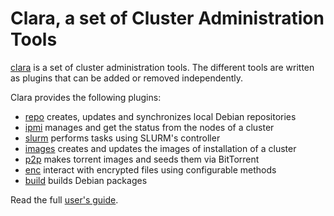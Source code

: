 Clara, a set of Cluster Administration Tools
============================================

[clara](https://github.com/edf-hpc/clara/blob/master/docs/source/clara.md) is a set of cluster administration tools.  The different tools are written as plugins that can be added or removed independently.

Clara provides the following plugins:
* [repo](https://github.com/edf-hpc/clara/blob/master/docs/source/clara-repo.md)     creates, updates and synchronizes local Debian repositories
* [ipmi](https://github.com/edf-hpc/clara/blob/master/docs/source/clara-ipmi.md)    manages and get the status from the nodes of a cluster
* [slurm](https://github.com/edf-hpc/clara/blob/master/docs/source/clara-slurm.md)    performs tasks using SLURM's controller
* [images](https://github.com/edf-hpc/clara/blob/master/docs/source/clara-images.md)   creates and updates the images of installation of a cluster
* [p2p](https://github.com/edf-hpc/clara/blob/master/docs/source/clara-p2p.md)      makes torrent images and seeds them via BitTorrent
* [enc](https://github.com/edf-hpc/clara/blob/master/docs/source/clara-enc.md)     interact with encrypted files using configurable methods
* [build](https://github.com/edf-hpc/clara/blob/master/docs/source/clara-build.md)     builds Debian packages

Read the full [user's guide](http://edf-hpc.github.io/clara/).
